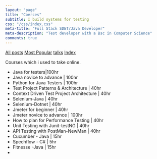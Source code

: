 ```yaml
---
layout: "page"
title: "Coerces"
subtitle: I build systems for testing
css: "/css/index.css"
meta-title: "Full Stack SDET/Java Developer"
meta-description: "Test developer with a Bsc in Computer Science"
comments: true
---
```

<div class="list-filters">
    <a href="/" class="list-filter filter-selected">All posts</a>
    <a href="/popular" class="list-filter">Most Popular</a>
	<a href="/talks" class="list-filter">talks</a>
    <a href="/tags" class="list-filter">Index</a>
</div>

Courses which i used to take online. 

- Java for testers|100hr
- Java novice to advance | 100hr 
- Python for Java Testers | 100hr
- Test Project Patterns & Architecture | 40hr
- Context Driven Test Project Architecture | 40hr 
- Selenium-Java | 40hr
- Selenium-Dotnet | 40hr
- Jmeter for beginner | 40hr
- Jmeter novice to advance | 100hr
- How to plan for Performance Testing | 40hr
- Unit Testing with Junit-testNG | 40hr
- API Testing with PostMan-NewMan | 40hr
- Cucumber - Java | 15hr
- Spechflow - C# | 5hr
- Fitnesse -Java | 15hr
- 
